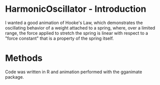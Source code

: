 # HarmonicOscillator - Introduction
I wanted a good animation of Hooke's Law, which demonstrates the oscillating behavior of a weight attached to a spring, where, over a limited range, the force applied to stretch the spring is linear with respect to a "force constant" that is a property of the spring itself.

# Methods
Code was written in R and animation performed with the gganimate package.